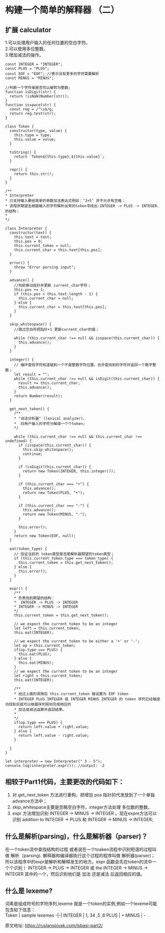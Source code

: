 # 构建一个简单的解释器 （二）

## 扩展 calculator
1.可以处理用户输入的任何位置的空白字符。  
2.可以使用多位整数。  
3.增加减法的操作。  

    const INTEGER = "INTEGER";
    const PLUS = "PLUS";
    const EOF = "EOF"; //表示没有更多的字符需要解析
    const MINUS = "MINUS";

    //判断一个字符串是否可以被转为整数;
    function isDigit(str) {
      return !isNaN(Number(str));
    }
    function isspace(str) {
      const reg = /^\s$/g;
      return reg.test(str);
    }

    class Token {
      constructor(type, value) {
        this.type = type;
        this.value = value;
      }

      toString() {
        return `Token${this.type},${this.value}`;
      }

      repr() {
        return this.str();
      }
    }

    /**
    * Interpreter
    * 只支持输入要给简单的单数加法表达式例如：‘3+5’ 并不允许有空格；
    * 该程序期望去根据输入的字符解析出来的token寻找出:INTEGER -> PLUS -> INTEGER.的结构；
    *
    */

    class Interpreter {
      constructor(text) {
        this.text = text;
        this.pos = 0;
        this.current_token = null;
        this.current_char = this.text[this.pos];
      }

      error() {
        throw "Error parsing input";
      }

      advance() {
        //向前移动指针并更新 current_char字符；
        this.pos += 1;
        if (this.pos > this.text.length - 1) {
          this.current_char = null;
        } else {
          this.current_char = this.text[this.pos];
        }
      }

      skip_whitespace() {
        //跳过空白符把指针+1 更新current_char的值；

        while (this.current_char !== null && isspace(this.current_char)) {
          this.advance();
        }
      }

      integer() {
        // 循环查找字符知道碰到一个不是整数字符位置。合并查找到的字符并返回一个数字整数；
        let result = "";
        while (this.current_char !== null && isDigit(this.current_char)) {
          result += this.current_char;
          this.advance();
        }
        return Number(result);
      }

      get_next_token() {
        /**
        * "词法分析器" (lexical analyzer)、
        *  将用户输入的字符分解成一个个token;
        */

        while (this.current_char !== null && this.current_char !== undefined) {
          if (isspace(this.current_char)) {
            this.skip_whitespace();
            continue;
          }

          if (isDigit(this.current_char)) {
            return new Token(INTEGER, this.integer());
          }

          if (this.current_char === "+") {
            this.advance();
            return new Token(PLUS, "+");
          }

          if (this.current_char === "-") {
            this.advance();
            return new Token(MINUS, "-");
          }

          this.error();
        }
        return new Token(EOF, null);
      }

      eat(token_type) {
        // 验证当前的 token类型是否是解析器期望的token类型；
        if (this.current_token.type === token_type) {
          this.current_token = this.get_next_token();
        } else {
          this.error();
        }
      }

      expr() {
        /**
        * 负责找到期望的结构：
        *  INTEGER -> PLUS -> INTEGER
        * INTEGER -> MINUS -> INTEGER
        */
        this.current_token = this.get_next_token();

        // we expect the current token to be an integer
        let left = this.current_token;
        this.eat(INTEGER);

        // we expect the current token to be either a '+' or '-';
        let op = this.current_token;
        if(op.type === PLUS) {
          this.eat(PLUS);
        } else {
          this.eat(MINUS);
        }
        // we expect the current token to be an integer
        let right = this.current_token;
        this.eat(INTEGER);

        /**
        * 经过上面的调用后 this.current_token 被设置为 EOF token
        * INTEGER PLUS INTEGER 或 INTEGER MINUS INTEGER 的 token 序列已经被成功找到后就可以根据序列规则完成相应的
        * 加法或减法运算并返回结果。
        *
        */
        if(op.type === PLUS) {
          return left.value + right.value;
        } else {
          return left.value - right.value;
        }
        
      }
    }

    let interpreter = new Interpreter(" 3 - 5");
    console.log(interpreter.expr()); //output: -2

## 相较于Part1代码，主要更改的代码如下：
1. 对 get_next_token 方法进行重构，把增加 pos 指针的代发放到了一个单独 advance方法中；   
2. skip_whitespace主要是忽略空白字符，integer方法处理 多位数的整数。
3. expr 方法增加识别  INTEGER -> MINUS -> INTEGER 。现在expre方法可以识别 addition to INTEGER -> PLUS 和 INTEGER -> MINUS -> INTEGER;


## 什么是解析(parsing)，什么是解析器（parser)？
在一个token流中查找结构的过程 或者说在一个toaken流程中识别短语的过程叫做 解析（parsing). 解释器和编译器执行这个过程的程序叫做 解析器(parser)；   
所以该程序中的expr是解析和解释发生的地方。expr 函数会先在token的流中一个个识别 ）INTEGER -> PLUS -> INTEGER 或 the INTEGER -> MINUS -> INTEGER 其中的一个，然后识别他们是 加法 还是减法 后返回相应的值。
## 什么是 lexeme?
词素是组成符号的字符序列,lexeme 就是一个token的实例,例如一个lexeme可能包含如下信息：  
Token | sample lexemes
-|-|
INTEGER | 1, 34 ,5 ,6 
PLUS | +
MINUS | -


原文地址: https://ruslanspivak.com/lsbasi-part2/

